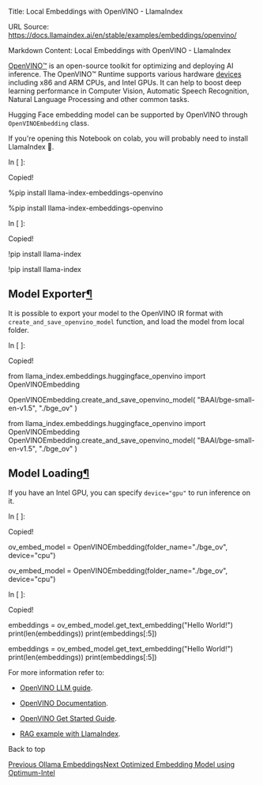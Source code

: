 Title: Local Embeddings with OpenVINO - LlamaIndex

URL Source: https://docs.llamaindex.ai/en/stable/examples/embeddings/openvino/

Markdown Content:
Local Embeddings with OpenVINO - LlamaIndex


[OpenVINO™](https://github.com/openvinotoolkit/openvino) is an open-source toolkit for optimizing and deploying AI inference. The OpenVINO™ Runtime supports various hardware [devices](https://github.com/openvinotoolkit/openvino?tab=readme-ov-file#supported-hardware-matrix) including x86 and ARM CPUs, and Intel GPUs. It can help to boost deep learning performance in Computer Vision, Automatic Speech Recognition, Natural Language Processing and other common tasks.

Hugging Face embedding model can be supported by OpenVINO through `OpenVINOEmbedding` class.

If you're opening this Notebook on colab, you will probably need to install LlamaIndex 🦙.

In \[ \]:

Copied!

%pip install llama\-index\-embeddings\-openvino

%pip install llama-index-embeddings-openvino

In \[ \]:

Copied!

!pip install llama\-index

!pip install llama-index

Model Exporter[¶](https://docs.llamaindex.ai/en/stable/examples/embeddings/openvino/#model-exporter)
----------------------------------------------------------------------------------------------------

It is possible to export your model to the OpenVINO IR format with `create_and_save_openvino_model` function, and load the model from local folder.

In \[ \]:

Copied!

from llama\_index.embeddings.huggingface\_openvino import OpenVINOEmbedding

OpenVINOEmbedding.create\_and\_save\_openvino\_model(
    "BAAI/bge-small-en-v1.5", "./bge\_ov"
)

from llama\_index.embeddings.huggingface\_openvino import OpenVINOEmbedding OpenVINOEmbedding.create\_and\_save\_openvino\_model( "BAAI/bge-small-en-v1.5", "./bge\_ov" )

Model Loading[¶](https://docs.llamaindex.ai/en/stable/examples/embeddings/openvino/#model-loading)
--------------------------------------------------------------------------------------------------

If you have an Intel GPU, you can specify `device="gpu"` to run inference on it.

In \[ \]:

Copied!

ov\_embed\_model \= OpenVINOEmbedding(folder\_name\="./bge\_ov", device\="cpu")

ov\_embed\_model = OpenVINOEmbedding(folder\_name="./bge\_ov", device="cpu")

In \[ \]:

Copied!

embeddings \= ov\_embed\_model.get\_text\_embedding("Hello World!")
print(len(embeddings))
print(embeddings\[:5\])

embeddings = ov\_embed\_model.get\_text\_embedding("Hello World!") print(len(embeddings)) print(embeddings\[:5\])

For more information refer to:

*   [OpenVINO LLM guide](https://docs.openvino.ai/2024/learn-openvino/llm_inference_guide.html).
    
*   [OpenVINO Documentation](https://docs.openvino.ai/2024/home.html).
    
*   [OpenVINO Get Started Guide](https://www.intel.com/content/www/us/en/content-details/819067/openvino-get-started-guide.html).
    
*   [RAG example with LlamaIndex](https://github.com/openvinotoolkit/openvino_notebooks/tree/latest/notebooks/llm-rag-llamaindex).
    

Back to top

[Previous Ollama Embeddings](https://docs.llamaindex.ai/en/stable/examples/embeddings/ollama_embedding/)[Next Optimized Embedding Model using Optimum-Intel](https://docs.llamaindex.ai/en/stable/examples/embeddings/optimum_intel/)
